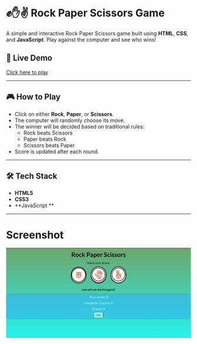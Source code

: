 
# ✊✋✌️ Rock Paper Scissors Game

A simple and interactive Rock Paper Scissors game built using **HTML**, **CSS**, and **JavaScript**. Play against the computer and see who wins!

## 🔗 Live Demo

[Click here to play](https://yogesh507.github.io/Rock-Paper-Scissors-Game/)  

---

## 🎮 How to Play

- Click on either **Rock**, **Paper**, or **Scissors**.
- The computer will randomly choose its move.
- The winner will be decided based on traditional rules:
  - Rock beats Scissors
  - Paper beats Rock
  - Scissors beats Paper
- Score is updated after each round.

---

## 🛠️ Tech Stack

- **HTML5**
- **CSS3**
- **JavaScript **

---

# Screenshot

![Screenshot](images/game.png)
